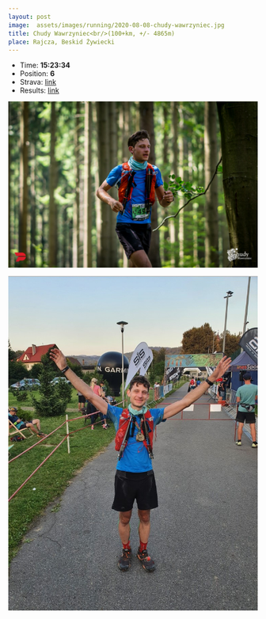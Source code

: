 ```yaml
---
layout: post
image:  assets/images/running/2020-08-08-chudy-wawrzyniec.jpg
title: Chudy Wawrzyniec<br/>(100+km, +/- 4865m)
place: Rajcza, Beskid Żywiecki
---
```


- Time: **15:23:34**
- Position: **6**
- Strava: [link](https://www.strava.com/activities/3887290928)
- Results: [link](/assets/images/running/2020-08-08-chudy-wawrzyniec-results.pdf)

![Me](/assets/images/running/2020-08-08-chudy-wawrzyniec-me.jpg)

![Me](/assets/images/running/2020-08-08-chudy-wawrzyniec-me-2.jpg)

